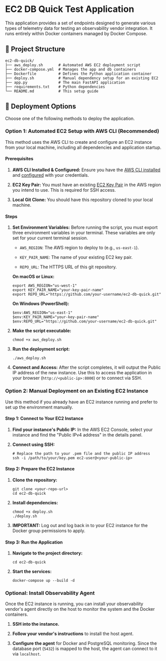 EC2 DB Quick Test Application
=============================

This application provides a set of endpoints designed to generate various types of telemetry data for testing an observability vendor integration. It runs entirely within Docker containers managed by Docker Compose.

📁 Project Structure
--------------------

```
ec2-db-quick/
├── aws_deploy.sh       # Automated AWS EC2 deployment script
├── docker-compose.yml  # Manages the app and db containers
├── Dockerfile          # Defines the Python application container
├── deploy.sh           # Manual dependency setup for an existing EC2
├── app.py              # The main FastAPI application
├── requirements.txt    # Python dependencies
└── README.md           # This setup guide

```

🚀 Deployment Options
---------------------

Choose one of the following methods to deploy the application.

### Option 1: Automated EC2 Setup with AWS CLI (Recommended)

This method uses the AWS CLI to create and configure an EC2 instance from your local machine, including all dependencies and application startup.

#### Prerequisites

1.  **AWS CLI Installed & Configured:** Ensure you have the [AWS CLI installed](https://docs.aws.amazon.com/cli/latest/userguide/getting-started-install.html "null") and [configured](https://docs.aws.amazon.com/cli/latest/userguide/getting-started-quickstart.html "null") with your credentials.

2.  **EC2 Key Pair:** You must have an existing [EC2 Key Pair](https://docs.aws.amazon.com/AWSEC2/latest/UserGuide/ec2-key-pairs.html "null") in the AWS region you intend to use. This is required for SSH access.

3.  **Local Git Clone:** You should have this repository cloned to your local machine.

#### Steps

1.  **Set Environment Variables:** Before running the script, you must export three environment variables in your terminal. These variables are only set for your current terminal session.

    -   `AWS_REGION`: The AWS region to deploy to (e.g., `us-east-1`).

    -   `KEY_PAIR_NAME`: The name of your existing EC2 key pair.

    -   `REPO_URL`: The HTTPS URL of this git repository.

    **On macOS or Linux:**

    ```
    export AWS_REGION="us-west-1"
    export KEY_PAIR_NAME="your-key-pair-name"
    export REPO_URL="https://github.com/your-username/ec2-db-quick.git"
    ```

    **On Windows (PowerShell):**

    ```
    $env:AWS_REGION="us-east-1"
    $env:KEY_PAIR_NAME="your-key-pair-name"
    $env:REPO_URL="https://github.com/your-username/ec2-db-quick.git"

    ```

2.  **Make the script executable:**

    ```
    chmod +x aws_deploy.sh

    ```

3.  **Run the deployment script:**

    ```
    ./aws_deploy.sh

    ```

4.  **Connect and Access:** After the script completes, it will output the Public IP address of the new instance. Use this to access the application in your browser (`http://<public-ip>:8000`) or to connect via SSH.

### Option 2: Manual Deployment on an Existing EC2 Instance

Use this method if you already have an EC2 instance running and prefer to set up the environment manually.

#### Step 1: Connect to Your EC2 Instance

1.  **Find your instance's Public IP:** In the AWS EC2 Console, select your instance and find the "Public IPv4 address" in the details panel.

2.  **Connect using SSH:**

    ```
    # Replace the path to your .pem file and the public IP address
    ssh -i /path/to/your/key.pem ec2-user@<your-public-ip>

    ```

#### Step 2: Prepare the EC2 Instance

1.  **Clone the repository:**

    ```
    git clone <your-repo-url>
    cd ec2-db-quick

    ```

2.  **Install dependencies:**

    ```
    chmod +x deploy.sh
    ./deploy.sh

    ```

3.  **IMPORTANT:** Log out and log back in to your EC2 instance for the Docker group permissions to apply.

#### Step 3: Run the Application

1.  **Navigate to the project directory:**

    ```
    cd ec2-db-quick

    ```

2.  **Start the services:**

    ```
    docker-compose up --build -d

    ```

### Optional: Install Observability Agent

Once the EC2 instance is running, you can install your observability vendor's agent directly on the host to monitor the system and the Docker containers.

1.  **SSH into the instance.**

2.  **Follow your vendor's instructions** to install the host agent.

3.  **Configure the agent** for Docker and PostgreSQL monitoring. Since the database port (`5432`) is mapped to the host, the agent can connect to it via `localhost`.
